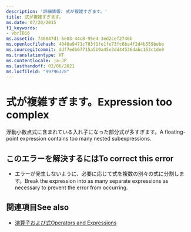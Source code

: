 ```yaml
---
description: '詳細情報: 式が複雑すぎます。'
title: 式が複雑すぎます。
ms.date: 07/20/2015
f1_keywords:
- vbrID16
ms.assetid: 736847d1-5e03-44c8-95e4-3ed2cef2746b
ms.openlocfilehash: 4040a9471c783f1fe1fe73fc6ba4f2d4b559bebe
ms.sourcegitcommit: ddf7edb67715a5b9a45e3dd44536dabc153c1de0
ms.translationtype: HT
ms.contentlocale: ja-JP
ms.lasthandoff: 02/06/2021
ms.locfileid: "99796328"
---
```

# <a name="expression-too-complex"></a><span data-ttu-id="08afe-103">式が複雑すぎます。</span><span class="sxs-lookup"><span data-stu-id="08afe-103">Expression too complex</span></span>

<span data-ttu-id="08afe-104">浮動小数点式に含まれている入れ子になった部分式が多すぎます。</span><span class="sxs-lookup"><span data-stu-id="08afe-104">A floating-point expression contains too many nested subexpressions.</span></span>  
  
## <a name="to-correct-this-error"></a><span data-ttu-id="08afe-105">このエラーを解決するには</span><span class="sxs-lookup"><span data-stu-id="08afe-105">To correct this error</span></span>  
  
- <span data-ttu-id="08afe-106">エラーが発生しないように、必要に応じて式を複数の別々の式に分割します。</span><span class="sxs-lookup"><span data-stu-id="08afe-106">Break the expression into as many separate expressions as necessary to prevent the error from occurring.</span></span>  
  
## <a name="see-also"></a><span data-ttu-id="08afe-107">関連項目</span><span class="sxs-lookup"><span data-stu-id="08afe-107">See also</span></span>

- [<span data-ttu-id="08afe-108">演算子および式</span><span class="sxs-lookup"><span data-stu-id="08afe-108">Operators and Expressions</span></span>](../../programming-guide/language-features/operators-and-expressions/index.md)

